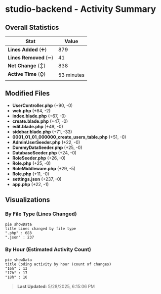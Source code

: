 # studio-backend - Activity Summary 

## Overall Statistics

| Stat                   | Value                                                             |
| ---------------------- | ----------------------------------------------------------------- |
| **Lines Added** (➕)   | 879                                          |
| **Lines Removed** (➖) | 41                                        |
| **Net Change** (↕)    | 838                |
| **Active Time** (⌚)   | 53 minutes |


## Modified Files
- **UserController.php** (+90, -0)
- **web.php** (+84, -2)
- **index.blade.php** (+67, -0)
- **create.blade.php** (+47, -0)
- **edit.blade.php** (+48, -0)
- **sidebar.blade.php** (+71, -33)
- **0001_01_01_000000_create_users_table.php** (+51, -0)
- **AdminUserSeeder.php** (+22, -0)
- **DummyDataSeeder.php** (+25, -0)
- **DatabaseSeeder.php** (+24, -0)
- **RoleSeeder.php** (+26, -0)
- **Role.php** (+25, -0)
- **RoleMiddleware.php** (+29, -5)
- **Role.php** (+11, -0)
- **settings.json** (+237, -0)
- **app.php** (+22, -1)

## Visualizations

### By File Type (Lines Changed)

```mermaid
pie showData
title Lines changed by file type
".php" : 683
".json" : 237
```

### By Hour (Estimated Activity Count)

```mermaid
pie showData
title Coding activity by hour (count of changes)
"16h" : 13
"17h" : 17
"18h" : 10
```


> **Last Updated:** 5/28/2025, 6:15:06 PM
